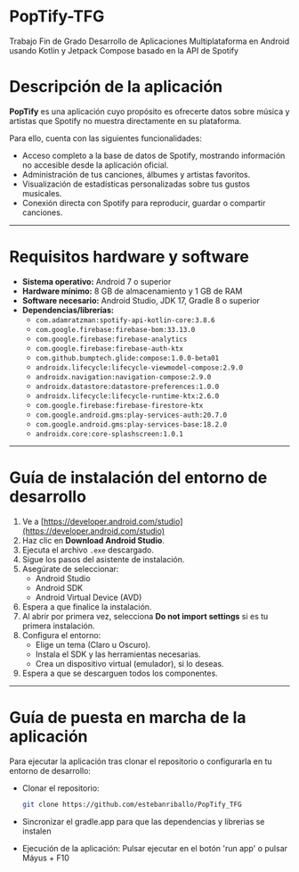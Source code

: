 # PopTify-TFG
Trabajo Fin de Grado Desarrollo de Aplicaciones Multiplataforma en Android usando Kotlin y Jetpack Compose basado en la API de Spotify

# Descripción de la aplicación

**PopTify** es una aplicación cuyo propósito es ofrecerte datos sobre música y artistas que Spotify no muestra directamente en su plataforma.

Para ello, cuenta con las siguientes funcionalidades:

- Acceso completo a la base de datos de Spotify, mostrando información no accesible desde la aplicación oficial.
- Administración de tus canciones, álbumes y artistas favoritos.
- Visualización de estadísticas personalizadas sobre tus gustos musicales.
- Conexión directa con Spotify para reproducir, guardar o compartir canciones.

---

# Requisitos hardware y software

- **Sistema operativo:** Android 7 o superior  
- **Hardware mínimo:** 8 GB de almacenamiento y 1 GB de RAM  
- **Software necesario:** Android Studio, JDK 17, Gradle 8 o superior  
- **Dependencias/librerías:**
  - `com.adamratzman:spotify-api-kotlin-core:3.8.6`
  - `com.google.firebase:firebase-bom:33.13.0`
  - `com.google.firebase:firebase-analytics`
  - `com.google.firebase:firebase-auth-ktx`
  - `com.github.bumptech.glide:compose:1.0.0-beta01`
  - `androidx.lifecycle:lifecycle-viewmodel-compose:2.9.0`
  - `androidx.navigation:navigation-compose:2.9.0`
  - `androidx.datastore:datastore-preferences:1.0.0`
  - `androidx.lifecycle:lifecycle-runtime-ktx:2.6.0`
  - `com.google.firebase:firebase-firestore-ktx`
  - `com.google.android.gms:play-services-auth:20.7.0`
  - `com.google.android.gms:play-services-base:18.2.0`
  - `androidx.core:core-splashscreen:1.0.1`

---

# Guía de instalación del entorno de desarrollo

1. Ve a [https://developer.android.com/studio](https://developer.android.com/studio)
2. Haz clic en **Download Android Studio**.
3. Ejecuta el archivo `.exe` descargado.
4. Sigue los pasos del asistente de instalación.
5. Asegúrate de seleccionar:
   - Android Studio
   - Android SDK
   - Android Virtual Device (AVD)
6. Espera a que finalice la instalación.
7. Al abrir por primera vez, selecciona **Do not import settings** si es tu primera instalación.
8. Configura el entorno:
   - Elige un tema (Claro u Oscuro).
   - Instala el SDK y las herramientas necesarias.
   - Crea un dispositivo virtual (emulador), si lo deseas.
9. Espera a que se descarguen todos los componentes.

---

# Guía de puesta en marcha de la aplicación

Para ejecutar la aplicación tras clonar el repositorio o configurarla en tu entorno de desarrollo:

- Clonar el repositorio:  
  ```bash
  git clone https://github.com/estebanriballo/PopTify_TFG

- Sincronizar el gradle.app para que las dependencias y librerias se instalen

- Ejecución de la aplicación: Pulsar ejecutar en el botón 'run app' o pulsar Máyus + F10
